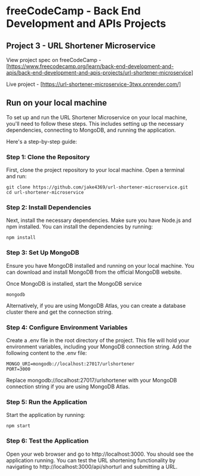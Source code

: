 # freeCodeCamp - Back End Development and APIs Projects

## Project 3 - URL Shortener Microservice

View project spec on freeCodeCamp - [https://www.freecodecamp.org/learn/back-end-development-and-apis/back-end-development-and-apis-projects/url-shortener-microservice]

Live project - [https://url-shortener-microservice-3twx.onrender.com/]

## Run on your local machine

To set up and run the URL Shortener Microservice on your local machine, you'll need to follow these steps. This includes setting up the necessary dependencies, connecting to MongoDB, and running the application.

Here's a step-by-step guide:

### Step 1: Clone the Repository

First, clone the project repository to your local machine. Open a terminal and run:

```
git clone https://github.com/jake4369/url-shortener-microservice.git
cd url-shortener-microservice
```

### Step 2: Install Dependencies

Next, install the necessary dependencies. Make sure you have Node.js and npm installed. You can install the dependencies by running:

```
npm install
```

### Step 3: Set Up MongoDB

Ensure you have MongoDB installed and running on your local machine. You can download and install MongoDB from the official MongoDB website.

Once MongoDB is installed, start the MongoDB service

```
mongodb
```

Alternatively, if you are using MongoDB Atlas, you can create a database cluster there and get the connection string.

### Step 4: Configure Environment Variables

Create a .env file in the root directory of the project. This file will hold your environment variables, including your MongoDB connection string. Add the following content to the .env file:

```
MONGO_URI=mongodb://localhost:27017/urlshortener
PORT=3000
```

Replace mongodb://localhost:27017/urlshortener with your MongoDB connection string if you are using MongoDB Atlas.

### Step 5: Run the Application

Start the application by running:

```
npm start
```

### Step 6: Test the Application

Open your web browser and go to http://localhost:3000. You should see the application running. You can test the URL shortening functionality by navigating to http://localhost:3000/api/shorturl and submitting a URL.
